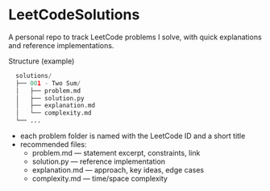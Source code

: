 # LeetCodeSolutions

A personal repo to track LeetCode problems I solve, with quick explanations and reference implementations.

Structure (example)

```python
  solutions/
  ├── 001 - Two Sum/
  │   ├── problem.md
  │   ├── solution.py
  │   ├── explanation.md
  │   └── complexity.md
  └── ...
```

- each problem folder is named with the LeetCode ID and a short title
- recommended files:
  - problem.md — statement excerpt, constraints, link
  - solution.py — reference implementation
  - explanation.md — approach, key ideas, edge cases
  - complexity.md — time/space complexity
